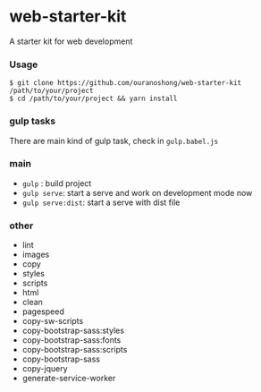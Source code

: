 # web-starter-kit
A starter kit for web development


### Usage

```shell
$ git clone https://github.com/ouranoshong/web-starter-kit /path/to/your/project
$ cd /path/to/your/project && yarn install

```

### gulp tasks

There are main kind of gulp task, check in `gulp.babel.js`

### main

* `gulp` : build project
* `gulp serve`: start a serve and work on development mode now
* `gulp serve:dist`: start a serve with dist file

### other

* lint
* images
* copy
* styles
* scripts
* html
* clean
* pagespeed
* copy-sw-scripts
* copy-bootstrap-sass:styles
* copy-bootstrap-sass:fonts
* copy-bootstrap-sass:scripts
* copy-bootstrap-sass
* copy-jquery
* generate-service-worker